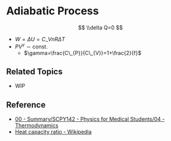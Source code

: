 # Adiabatic Process

$$
\\delta Q=0
$$

* $W=\Delta U=C\_{V}nR\Delta T$
* $PV^{\gamma}\sim\text{const.}$
  * $\gamma=\frac{C\_{P}}{C\_{V}}=1+\frac{2}{f}$

## Related Topics

* WIP

## Reference

* [00 - Summary/SCPY142 - Physics for Medical Students/04 - Thermodynamics](../../../../00%20-%20Summary/SCPY142%20-%20Physics%20for%20Medical%20Students/04%20-%20Thermodynamics.md)
* [Heat capacity ratio - Wikipedia](https://en.wikipedia.org/wiki/Heat_capacity_ratio)
